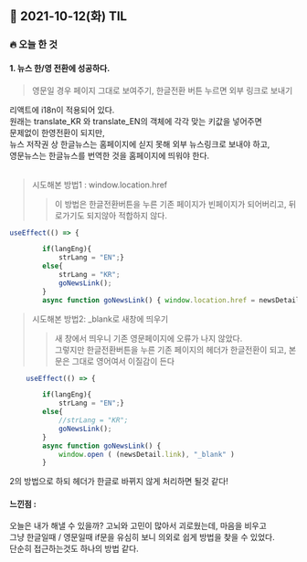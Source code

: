 ## 📆 2021-10-12(화) TIL

### 🔥 오늘 한 것<br>
 
 
#### 1. 뉴스 한/영 전환에 성공하다. 
>영문일 경우 페이지 그대로 보여주기, 한글전환 버튼 누르면 외부 링크로 보내기 

리액트에 i18n이 적용되어 있다. <br>
원래는 translate_KR 와 translate_EN의 객체에 각각 맞는 키값을 넣어주면<br>
문제없이 한영전환이 되지만, <br>
뉴스 저작권 상 한글뉴스는 홈페이지에 싣지 못해 외부 뉴스링크로 보내야 하고, <br>
영문뉴스는 한글뉴스를 번역한 것을 홈페이지에 띄워야 한다.<br><br>

>시도해본 방법1 : window.location.href
>>이 방법은 한글전환버튼을 누른 기존 페이지가 빈페이지가 되어버리고, 뒤로가기도 되지않아 적합하지 않다. 
```javascript
useEffect(() => {

		if(langEng){
			strLang = "EN";}
		else{
			strLang = "KR";
			goNewsLink();
		}
		async function goNewsLink() { window.location.href = newsDetail.link }
```


>시도해본 방법2: _blank로 새창에 띄우기
>>새 창에서 띄우니 기존 영문페이지에 오류가 나지 않았다.<br>
>>그렇지만 한글전환버튼을 누른 기존 페이지의 헤더가 한글전환이 되고, 본문은 그대로 영어여서 이질감이 든다


```javascript
	useEffect(() => {

		if(langEng){
			strLang = "EN";}
		else{
			//strLang = "KR";
			goNewsLink();
		}
		async function goNewsLink() { 
			window.open ( (newsDetail.link), "_blank" ) 
		}
```

2의 방법으로 하되 헤더가 한글로 바뀌지 않게 처리하면 될것 같다!<br>

#### 느낀점 : 
오늘은 내가 해낼 수 있을까? 고뇌와 고민이 많아서 괴로웠는데, 마음을 비우고<br>
그냥 한글일때 / 영문일때 if문을 유심히 보니 의외로 쉽게 방법을 찾을 수 있었다.<br>
단순히 접근하는것도 하나의 방법 같다. 
